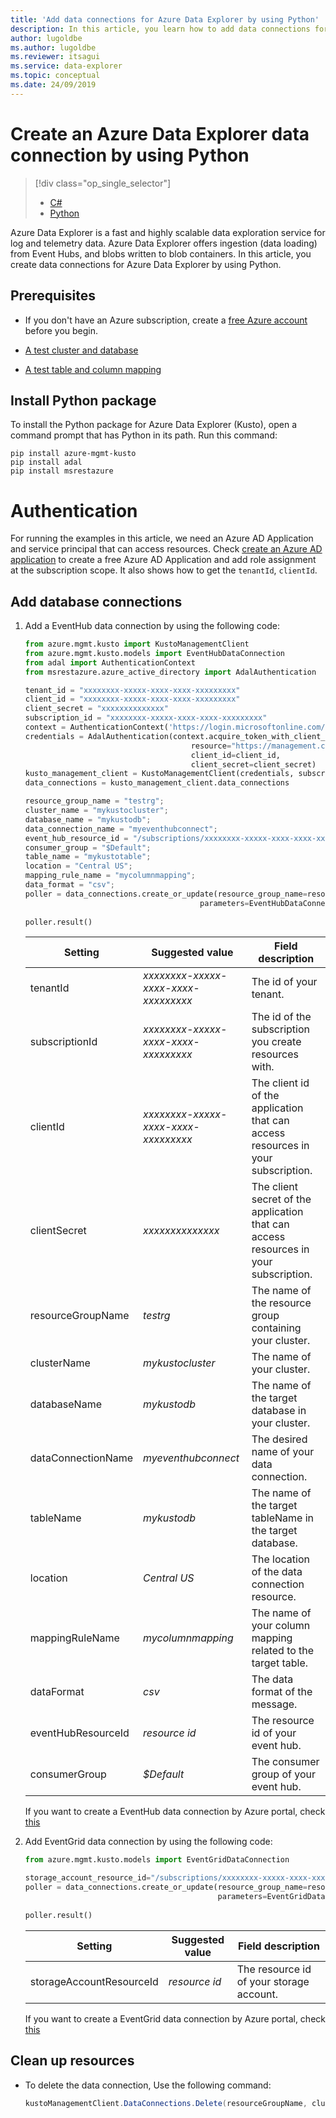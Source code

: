 ```yaml
---
title: 'Add data connections for Azure Data Explorer by using Python'
description: In this article, you learn how to add data connections for Azure Data Explorer by using Python.
author: lugoldbe
ms.author: lugoldbe
ms.reviewer: itsagui
ms.service: data-explorer
ms.topic: conceptual
ms.date: 24/09/2019
---
```


# Create an Azure Data Explorer data connection by using Python

> [!div class="op_single_selector"]
> * [C#](data-connection-csharp.md)
> * [Python](data-connection-python.md)
>

Azure Data Explorer is a fast and highly scalable data exploration service for log and telemetry data. Azure Data Explorer offers ingestion (data loading) from Event Hubs, and blobs written to blob containers. In this article, you create data connections for Azure Data Explorer by using Python.

## Prerequisites

* If you don't have an Azure subscription, create a [free Azure account](https://azure.microsoft.com/free/) before you begin.

* [A test cluster and database](create-cluster-database-csharp.md)

* [A test table and column mapping](net-standard-ingest-data.md)

## Install Python package

To install the Python package for Azure Data Explorer (Kusto), open a command prompt that has Python in its path. Run this command:

```
pip install azure-mgmt-kusto
pip install adal
pip install msrestazure
```
# Authentication
For running the examples in this article, we need an Azure AD Application and service principal that can access resources. Check [create an Azure AD application](https://docs.microsoft.com/en-us/azure/active-directory/develop/howto-create-service-principal-portal) to create a free Azure AD Application and add role assignment at the subscription scope. It also shows how to get the `tenantId`, `clientId`.

## Add database connections

1. Add a EventHub data connection by using the following code:

    ```Python
    from azure.mgmt.kusto import KustoManagementClient
    from azure.mgmt.kusto.models import EventHubDataConnection
    from adal import AuthenticationContext
    from msrestazure.azure_active_directory import AdalAuthentication

    tenant_id = "xxxxxxxx-xxxxx-xxxx-xxxx-xxxxxxxxx"
    client_id = "xxxxxxxx-xxxxx-xxxx-xxxx-xxxxxxxxx"
    client_secret = "xxxxxxxxxxxxxx"
    subscription_id = "xxxxxxxx-xxxxx-xxxx-xxxx-xxxxxxxxx"
    context = AuthenticationContext('https://login.microsoftonline.com/{}'.format(tenant_id))
    credentials = AdalAuthentication(context.acquire_token_with_client_credentials,
                                         resource="https://management.core.windows.net/",
                                         client_id=client_id,
                                         client_secret=client_secret)
    kusto_management_client = KustoManagementClient(credentials, subscription_id)
    data_connections = kusto_management_client.data_connections
    
    resource_group_name = "testrg";
    cluster_name = "mykustocluster";
    database_name = "mykustodb";
    data_connection_name = "myeventhubconnect";
    event_hub_resource_id = "/subscriptions/xxxxxxxx-xxxxx-xxxx-xxxx-xxxxxxxxx/resourceGroups/xxxxxx/providers/Microsoft.EventHub/namespaces/xxxxxx/eventhubs/xxxxxx";
    consumer_group = "$Default";
    table_name = "mykustotable";
    location = "Central US";
    mapping_rule_name = "mycolumnmapping";
    data_format = "csv";
    poller = data_connections.create_or_update(resource_group_name=resource_group_name, cluster_name=cluster_name, database_name=database_name, data_connection_name=data_connection_name,
                                           parameters=EventHubDataConnection(event_hub_resource_id=event_hub_resource_id, consumer_group=consumer_group, 
                                                                             table_name=table_name, location=location, mapping_rule_name=mapping_rule_name, data_format=data_format))
    poller.result()
    ```
    |**Setting** | **Suggested value** | **Field description**|
    |---|---|---|
    | tenantId | *xxxxxxxx-xxxxx-xxxx-xxxx-xxxxxxxxx* | The id of your tenant.|
    | subscriptionId | *xxxxxxxx-xxxxx-xxxx-xxxx-xxxxxxxxx* | The id of the subscription you create resources with.|
    | clientId | *xxxxxxxx-xxxxx-xxxx-xxxx-xxxxxxxxx* | The client id of the application that can access resources in your subscription.|
    | clientSecret | *xxxxxxxxxxxxxx* | The client secret of the application that can access resources in your subscription. |
    | resourceGroupName | *testrg* | The name of the resource group containing your cluster.|
    | clusterName | *mykustocluster* | The name of your cluster.|
    | databaseName | *mykustodb* | The name of the target database in your cluster.|
    | dataConnectionName | *myeventhubconnect* | The desired name of your data connection.|
    | tableName | *mykustodb* | The name of the target tableName in the target database.|
    | location | *Central US* | The location of the data connection resource.|
    | mappingRuleName | *mycolumnmapping* | The name of your column mapping related to the target table.|
    | dataFormat | *csv* | The data format of the message.|
    | eventHubResourceId | *resource id* | The resource id of your event hub.|
    | consumerGroup | *$Default* | The consumer group of your event hub.|
  
    If you want to create a EventHub data connection by Azure portal, check [this](ingest-data-event-hub.md)


1. Add EventGrid data connection by using the following code:

    ```Python
    from azure.mgmt.kusto.models import EventGridDataConnection

    storage_account_resource_id="/subscriptions/xxxxxxxx-xxxxx-xxxx-xxxx-xxxxxxxxx/resourceGroups/xxxxxx/providers/Microsoft.Storage/storageAccounts/xxxxxx"
    poller = data_connections.create_or_update(resource_group_name=resource_group_name, cluster_name=cluster_name, database_name=database_name, data_connection_name=data_connection_name,
                                               parameters=EventGridDataConnection(storage_account_resource_id=storage_account_resource_id, event_hub_resource_id=event_hub_resource_id, 
                                                                                  consumer_group=consumer_group, table_name=table_name, location=location, mapping_rule_name=mapping_rule_name, data_format=data_format))
    poller.result()
    ```
    |**Setting** | **Suggested value** | **Field description**|
    |---|---|---|
    | storageAccountResourceId | *resource id* | The resource id of your storage account.|

    If you want to create a EventGrid data connection by Azure portal, check [this](ingest-data-event-grid.md)

## Clean up resources
* To delete the data connection, Use the following command:

    ```csharp
    kustoManagementClient.DataConnections.Delete(resourceGroupName, clusterName, databaseName, dataConnectionName);
    ```
